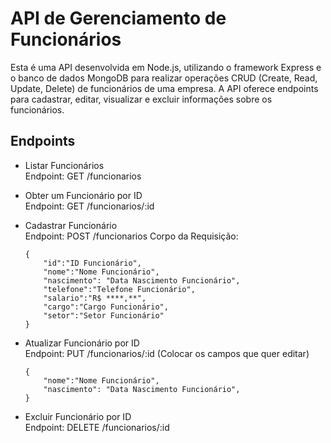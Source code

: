 # API de Gerenciamento de Funcionários

Esta é uma API desenvolvida em Node.js, utilizando o framework Express e o banco de dados MongoDB para realizar operações CRUD (Create, Read, Update, Delete) de funcionários de uma empresa. A API oferece endpoints para cadastrar, editar, visualizar e excluir informações sobre os funcionários.

## Endpoints

- Listar Funcionários <br>
    Endpoint: GET /funcionarios

- Obter um Funcionário por ID <br>
    Endpoint: GET /funcionarios/:id

- Cadastrar Funcionário <br>
    Endpoint: POST /funcionarios
    Corpo da Requisição:<br>
    ```
    {
        "id":"ID Funcionário",
        "nome":"Nome Funcionário",
        "nascimento": "Data Nascimento Funcionário",
        "telefone":"Telefone Funcionário",
        "salario":"R$ ****,**",
        "cargo":"Cargo Funcionário",
        "setor":"Setor Funcionário"
    }
    ```

- Atualizar Funcionário por ID <br>
    Endpoint: PUT /funcionarios/:id
    (Colocar os campos que quer editar)
    ```
    {
        "nome":"Nome Funcionário",
        "nascimento": "Data Nascimento Funcionário",
    }
    ```

- Excluir Funcionário por ID <br>
    Endpoint: DELETE /funcionarios/:id